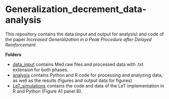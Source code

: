# Generalization_decrement_data-analysis
This repository contains the data (input and output for analysis) and code of the paper _Increased Generalization in a Peak Procedure after Delayed Reinforcement_

**Folders**

- [data_input](<https://github.com/jealcalat/Generalization_decrement_data-analysis/tree/master/data_input>) contains Med raw files and processed data with .txt extension for both phases.
- [analysis](<https://github.com/jealcalat/Generalization_decrement_data-analysis/tree/master/analysis>) contains Python and R code for processing and analyzing data, as well as the results (figures and output data for figures)
- [LeT_simulations](<https://github.com/jealcalat/Generalization_decrement_data-analysis/tree/master/LeT_simulations>) contains the code and data of the LeT implementation in R and Python (Figure A1 panel B). 
